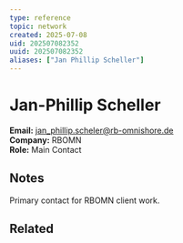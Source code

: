 ```yaml
---
type: reference
topic: network
created: 2025-07-08
uid: 202507082352
uuid: 202507082352
aliases: ["Jan Phillip Scheller"]
---
```


# Jan-Phillip Scheller

**Email:** jan_phillip.scheler@rb-omnishore.de  
**Company:** RBOMN  
**Role:** Main Contact  

## Notes

Primary contact for RBOMN client work.

## Related